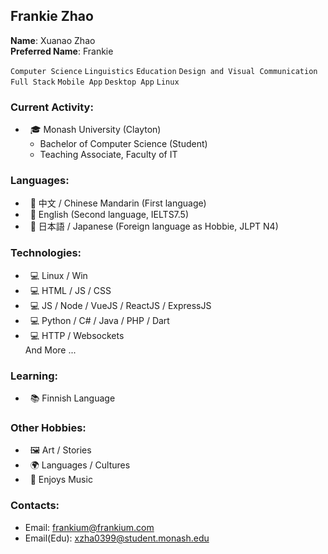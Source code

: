 ## Frankie Zhao

**Name**: Xuanao Zhao  
**Preferred Name**: Frankie  

`Computer Science` `Linguistics` `Education` `Design and Visual Communication`  
`Full Stack` `Mobile App` `Desktop App` `Linux`

### Current Activity:  
* &nbsp; 🎓 Monash University (Clayton)
  * Bachelor of Computer Science (Student)
  * Teaching Associate, Faculty of IT

### Languages:  
* &nbsp; 💬 中文 / Chinese Mandarin (First language)  
* &nbsp; 💬 English (Second language, IELTS7.5)  
* &nbsp; 💬 日本語 / Japanese (Foreign language as Hobbie, JLPT N4)  

### Technologies:  
* &nbsp; 💻 Linux / Win  
* &nbsp; 💻 HTML / JS / CSS  
* &nbsp; 💻 JS / Node / VueJS / ReactJS / ExpressJS  
* &nbsp; 💻 Python / C# / Java / PHP / Dart  
* &nbsp; 💻 HTTP / Websockets  
And More ...  

### Learning:  
* &nbsp; 📚 Finnish Language  

### Other Hobbies:  
* &nbsp; 🖼️ Art / Stories  
* &nbsp; 🌍 Languages / Cultures  
* &nbsp; 🎼 Enjoys Music

### Contacts:
 - Email: [frankium@frankium.com](mailto:frankium@frankium.com)
 - Email(Edu): [xzha0399@student.monash.edu](mailto:xzha0399@student.monash.edu)
